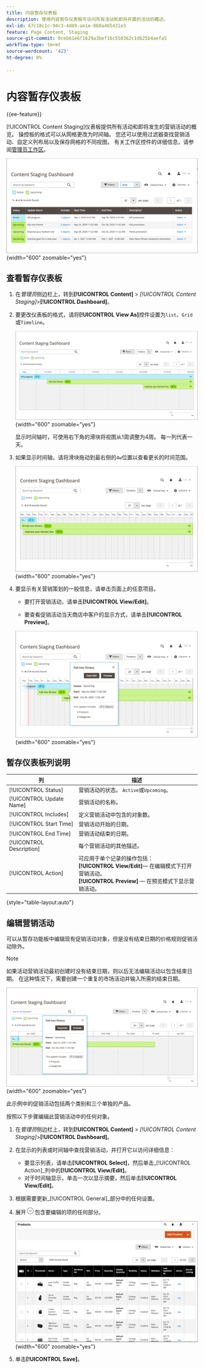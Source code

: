 ```yaml
---
title: 内容暂存仪表板
description: 使用内容暂存仪表板可访问所有活动和即将开展的活动的概述。
exl-id: 67c18c1c-94c3-4d89-ae1e-868a465431e3
feature: Page Content, Staging
source-git-commit: 0ceb61e6f1629a3bef16c550362c1db25b4aefa5
workflow-type: tm+mt
source-wordcount: '423'
ht-degree: 0%

---
```


# 内容暂存仪表板

{{ee-feature}}

[!UICONTROL Content Staging]仪表板提供所有活动和即将发生的营销活动的概览。 操控板的格式可以从网格更改为时间轴。 您还可以使用过滤器查找营销活动、自定义列布局以及保存网格的不同视图。 有关工作区控件的详细信息，请参阅[管理员工作区](../getting-started/admin-workspace.md)。

![网格视图中的暂存仪表板](./assets/content-staging-grid-view.png){width="600" zoomable="yes"}

## 查看暂存仪表板

1. 在&#x200B;_管理员_&#x200B;侧边栏上，转到&#x200B;**[!UICONTROL Content]** > _[!UICONTROL Content Staging]_>**[!UICONTROL Dashboard]**。

1. 要更改仪表板的格式，请将&#x200B;**[!UICONTROL View As]**&#x200B;控件设置为`list`、`Grid`或`Timeline`。

   ![时间线视图](./assets/content-staging-dashboard-timeline.png){width="600" zoomable="yes"}

   显示时间轴时，可使用右下角的滑块将视图从1周调整为4周。 每一列代表一天。

1. 如果显示时间轴，请将滑块拖动到最右侧的`4w`位置以查看更长的时间范围。

   ![四周视图](./assets/content-staging-timeline-4-week-view.png){width="600" zoomable="yes"}

1. 要显示有关营销策划的一般信息，请单击页面上的任意项目。

   - 要打开营销活动，请单击&#x200B;**[!UICONTROL View/Edit]**。

   - 要查看促销活动当天商店中客户的显示方式，请单击&#x200B;**[!UICONTROL Preview]**。

   ![促销活动信息](./assets/content-staging-campaign-info.png){width="600" zoomable="yes"}

## 暂存仪表板列说明

| 列 | 描述 |
|--- |--- |
| [!UICONTROL Status] | 营销活动的状态。 `Active`或`Upcoming`。 |
| [!UICONTROL Update Name] | 营销活动的名称。 |
| [!UICONTROL Includes] | 定义营销活动中包含的对象数。 |
| [!UICONTROL Start Time] | 营销活动开始的日期。 |
| [!UICONTROL End Time] | 营销活动结束的日期。 |
| [!UICONTROL Description] | 每个营销活动的其他描述。 |
| [!UICONTROL Action] | 可应用于单个记录的操作包括： <br/>**[!UICONTROL View/Edit]**— 在编辑模式下打开营销活动。<br/>**[!UICONTROL Preview]** — 在预览模式下显示营销活动。 |

{style="table-layout:auto"}

## 编辑营销活动

可以从暂存功能板中编辑现有促销活动对象，但是没有结束日期的价格规则促销活动除外。

>[!NOTE]
>
>如果活动营销活动最初创建时没有结束日期，则以后无法编辑活动以包含结束日期。 在这种情况下，需要创建一个重复的市场活动并输入所需的结束日期。

![营销活动详细信息](./assets/content-staging-dashboard-view-edit.png){width="600" zoomable="yes"}

此示例中的促销活动包括两个类别和三个单独的产品。

按照以下步骤编辑此营销活动中的任何对象。

1. 在&#x200B;_管理员_&#x200B;侧边栏上，转到&#x200B;**[!UICONTROL Content]** > _[!UICONTROL Content Staging]_>**[!UICONTROL Dashboard]**。

1. 在显示的列表或时间轴中查找营销活动，并打开它以访问详细信息：

   - 要显示列表，请单击&#x200B;**[!UICONTROL Select]**，然后单击&#x200B;_[!UICONTROL Action]_列中的&#x200B;**[!UICONTROL View/Edit]**。
   - 对于时间轴显示，单击一次以显示摘要，然后单击&#x200B;**[!UICONTROL View/Edit]**。

1. 根据需要更新&#x200B;_[!UICONTROL General]_部分中的任何设置。

1. 展开![扩展选择器](../assets/icon-display-expand.png)包含要编辑的项的任何部分。

   ![正在更新为营销活动项目分配的产品](./assets/content-staging-campaign-edit-products.png){width="600" zoomable="yes"}

1. 单击&#x200B;**[!UICONTROL Save]**。
